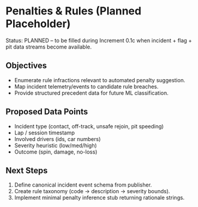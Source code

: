 # Penalties & Rules (Planned Placeholder)

Status: PLANNED – to be filled during Increment 0.1c when incident + flag + pit data streams become available.

## Objectives
- Enumerate rule infractions relevant to automated penalty suggestion.
- Map incident telemetry/events to candidate rule breaches.
- Provide structured precedent data for future ML classification.

## Proposed Data Points
- Incident type (contact, off-track, unsafe rejoin, pit speeding)
- Lap / session timestamp
- Involved drivers (ids, car numbers)
- Severity heuristic (low/med/high)
- Outcome (spin, damage, no-loss)

## Next Steps
1. Define canonical incident event schema from publisher.
2. Create rule taxonomy (code -> description -> severity bounds).
3. Implement minimal penalty inference stub returning rationale strings.
